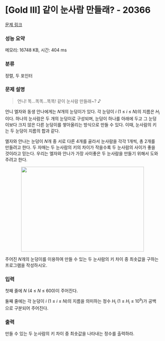 # [Gold III] 같이 눈사람 만들래? - 20366 

[문제 링크](https://www.acmicpc.net/problem/20366) 

### 성능 요약

메모리: 16748 KB, 시간: 404 ms

### 분류

정렬, 두 포인터

### 문제 설명

<blockquote>
<p>언니! 똑...똑똑...똑똑! 같이 눈사람 만들래~? ♪</p>
</blockquote>

<p>언니 엘자와 동생 안나에게는 <em>N</em>개의 눈덩이가 있다. 각 눈덩이 <em>i</em> (1 ≤ <em>i</em> ≤ <em>N</em>)의 지름은 <em>H<sub>i</sub></em> 이다. 하나의 눈사람은 두 개의 눈덩이로 구성되며, 눈덩이 하나를 아래에 두고 그 눈덩이보다 크지 않은 다른 눈덩이를 쌓아올리는 방식으로 만들 수 있다. 이때, 눈사람의 키는 두 눈덩이 지름의 합과 같다.</p>

<p>엘자와 안나는 눈덩이 <em>N</em>개 중 서로 다른 4개를 골라서 눈사람을 각각 1개씩, 총 2개를 만들려고 한다. 두 자매는 두 눈사람의 키의 차이가 작을수록 두 눈사람의 사이가 좋을 것이라고 믿는다. 우리는 엘자와 안나가 가장 사이좋은 두 눈사람을 만들기 위해서 도와주려고 한다.</p>

<p style="text-align: center;"><img alt="" src="https://upload.acmicpc.net/65c871bd-cf26-4fd7-bda6-91728bbaf742/-/preview/" style="height: 277px; width: 400px;"></p>

<p>주어진 <em>N</em>개의 눈덩이를 이용하여 만들 수 있는 두 눈사람의 키 차이 중 최솟값을 구하는 프로그램을 작성하시오.</p>

### 입력 

 <p>첫째 줄에 <em>N</em> (4 ≤ <em>N</em> ≤ 600)이 주어진다.</p>

<p>둘째 줄에는 각 눈덩이 <em>i</em> (1 ≤ <em>i</em> ≤ <em>N</em>)의 지름을 의미하는 정수 <em>H<sub>i</sub></em> (1 ≤ <em>H<sub>i</sub></em> ≤ 10<sup><span style="font-size: 10.8333px;">9</span></sup>)가 공백으로 구분되어 주어진다.</p>

### 출력 

 <p>만들 수 있는 두 눈사람의 키 차이 중 최솟값을 나타내는 정수를 출력하라.</p>

